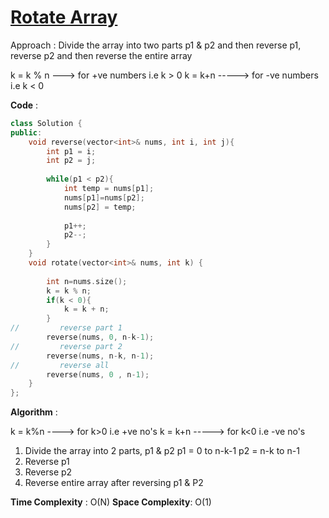 # [Rotate Array](https://leetcode.com/problems/rotate-array/) 

Approach : Divide the array into two parts p1 & p2 and then reverse p1, reverse p2 and then reverse the entire array

 k = k % n ---> for +ve numbers i.e k > 0
 k = k+n -----> for -ve numbers i.e k < 0

**Code** :

```cpp
class Solution {
public:
    void reverse(vector<int>& nums, int i, int j){
        int p1 = i;
        int p2 = j;
        
        while(p1 < p2){
            int temp = nums[p1];
            nums[p1]=nums[p2];
            nums[p2] = temp;
            
            p1++;
            p2--;
        }
    }
    void rotate(vector<int>& nums, int k) {
        
        int n=nums.size();
        k = k % n;
        if(k < 0){
            k = k + n;
        }
//         reverse part 1 
        reverse(nums, 0, n-k-1);
//         reverse part 2
        reverse(nums, n-k, n-1);
//         reverse all
        reverse(nums, 0 , n-1); 
    }
};

```
**Algorithm** : 

k = k%n ----> for k>0 i.e +ve no's
k = k+n -----> for k<0 i.e -ve no's
1. Divide the array into 2 parts, p1 & p2
p1 = 0 to n-k-1
p2 = n-k to n-1
2. Reverse p1
3. Reverse p2 
4. Reverse entire array after reversing p1 & P2

**Time Complexity** : O(N)
**Space Complexity**: O(1)

